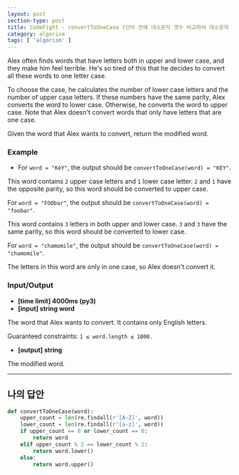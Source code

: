 ```yaml
---
layout: post
section-type: post
title: CodeFight - convertToOneCase (단어 안에 대소문자 갯수 비교하여 대소문자 변경하기)
category: algorism
tags: [ 'algorism' ]
---
```


Alex often finds words that have letters both in upper and lower case, and they make him feel terrible. He's so tired of this that he decides to convert all these words to one letter case.

To choose the case, he calculates the number of lower case letters and the number of upper case letters. If these numbers have the same parity, Alex converts the word to lower case. Otherwise, he converts the word to upper case. Note that Alex doesn't convert words that only have letters that are one case.

Given the word that Alex wants to convert, return the modified word.

### Example

- For `word = "KeY"`, the output should be
`convertToOneCase(word) = "KEY"`.

This word contains `2` upper case letters and `1` lower case letter. `2` and `1` have the opposite parity, so this word should be converted to upper case.

For `word = "FOObar"`, the output should be
`convertToOneCase(word) = "foobar"`.

This word contains `3` letters in both upper and lower case. `3` and `3` have the same parity, so this word should be converted to lower case.

For `word = "chamomile"`, the output should be
`convertToOneCase(word) = "chamomile"`.

The letters in this word are only in one case, so Alex doesn't convert it.

### Input/Output

- **[time limit] 4000ms (py3)**
- **[input] string word**

The word that Alex wants to convert. It contains only English letters.

Guaranteed constraints:
`1 ≤ word.length ≤ 1000.`

- **[output] string**

The modified word.

---
## 나의 답안

```python
def convertToOneCase(word):
    upper_count = len(re.findall(r'[A-Z]', word))
    lower_count = len(re.findall(r'[a-z]', word))
    if upper_count == 0 or lower_count == 0:
        return word
    elif upper_count % 2 == lower_count % 2:
        return word.lower()
    else:
        return word.upper()
```
